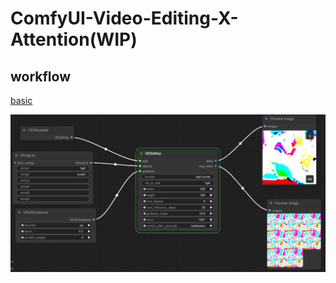 # ComfyUI-Video-Editing-X-Attention(WIP)

## workflow

[basic](https://github.com/chaojie/ComfyUI-Video-Editing-X-Attention/blob/main/wf.json)

<img src="wf.png" raw=true>